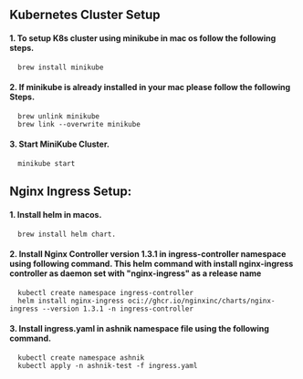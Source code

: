 ## Kubernetes Cluster Setup

#### 1. To setup K8s cluster using minikube in mac os follow the following steps.
      
      brew install minikube
   
#### 2. If minikube is already installed in your mac please follow the following Steps.
      
      brew unlink minikube
      brew link --overwrite minikube
   
#### 3. Start MiniKube Cluster.

      minikube start
   
## Nginx Ingress Setup:  

#### 1. Install helm in macos.

      brew install helm chart.
   
#### 2. Install Nginx Controller version 1.3.1 in ingress-controller namespace using following command. This helm command with install nginx-ingress controller as daemon set with "nginx-ingress" as a release name

      kubectl create namespace ingress-controller  
      helm install nginx-ingress oci://ghcr.io/nginxinc/charts/nginx-ingress --version 1.3.1 -n ingress-controller

#### 3. Install ingress.yaml in ashnik  namespace file using the following command.
   
      kubectl create namespace ashnik
      kubectl apply -n ashnik-test -f ingress.yaml 


 
